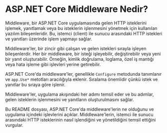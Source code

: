 # ASP.NET Core Middleware Nedir?

Middleware, bir ASP.NET Core uygulamasında gelen HTTP isteklerini işlemek, yanıtlamak veya bu isteklerin işlenmesini yönetmek için kullanılan yazılım bileşenleridir. Bu, istemci (client) ile sunucu arasındaki HTTP istekleri ve yanıtları üzerinde işlem yapmayı sağlar.

Middleware'ler, bir zincir gibi çalışan ve gelen istekleri sırayla işleyen bileşenlerdir. Her bir middleware, bir isteği işleyebilir, değiştirebilir veya yeni bir yanıt oluşturabilir. Örneğin, kimlik doğrulama, loglama, özel iş mantığı veya hata işleme gibi işlevleri yerine getirebilir.

ASP.NET Core'da middleware'ler, genellikle `Configure` metodunda tanımlanır ve `app.Use*` metotları aracılığıyla eklenir. Sıralama önemlidir çünkü istek ve yanıtlar bu sıraya göre işlenir.

Middleware'ler, uygulama akışındaki her adımı temsil eder ve bu adımlar, gelen isteklerin işlenmesini ve yanıtların oluşturulmasını sağlar.

Bu README dosyası, ASP.NET Core'da middleware'lerin ne olduğunu ve uygulama içindeki işlevlerini açıklar. Middleware'lerin, istemci ile sunucu arasındaki HTTP isteklerinin nasıl işlendiğini ve yönetildiğini temsil ettiğini vurgular.
